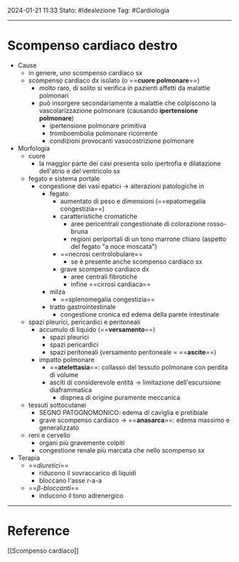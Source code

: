 2024-01-21 11:33
Stato: #Idealezione 
Tag: #Cardiologia 

---
# Scompenso cardiaco destro
- Cause
	- in genere, uno scompenso cardiaco sx
	- scompenso cardiaco dx isolato (o ==**cuore polmonare**==)
		- molto raro, di solito si verifica in pazienti affetti da malattie polmonari
		- può insorgere secondariamente a malattie che colpiscono la vascolarizzazione polmonare (causando **ipertensione polmonare**)
			- ipertensione polmonare primitiva
			- tromboembolia polmonare ricorrente
			- condizioni provocanti vasocostrizione polmonare
- Morfologia
	- cuore
		- la maggior parte dei casi presenta solo ipertrofia e dilatazione dell'atrio e del ventricolo sx
	- fegato e sistema portale
		- congestione dei vasi epatici → alterazioni patologiche in
			- fegato
				- aumentato di peso e dimensioni (==epatomegalia congestizia==)
				- caratteristiche cromatiche
					- aree pericentrali congestionate di colorazione rosso-bruna
					- regioni periportali di un tono marrone chiaro (aspetto del fegato "a noce moscata")
				- ==necrosi centrolobulare==
					- se è presente anche scompenso cardiaco sx
				- grave scompenso cardiaco dx
					- aree centrali fibrotiche
					- infine ==cirrosi cardiaca==
			- milza
				- ==splenomegalia congestizia==
			- tratto gastrointestinale
				- congestione cronica ed edema della parete intestinale
	- spazi pleurici, pericardici e peritoneali
		- accumulo di liquido (==**versamento**==)
			- spazi pleurici
			- spazi pericardici
			- spazi peritoneali (versamento peritoneale = ==**ascite**==)
		- impatto polmonare
			- ==**atelettasia**==: collasso del tessuto polmonare con perdita di volume
			- asciti di considerevole entità → limitazione dell'escursione diaframmatica
				- dispnea di origine puramente meccanica
	- tessuti sottocutanei
		- SEGNO PATOGNOMONICO: edema di caviglia e pretibiale
		- grave scompenso cardiaco → ==**anasarca**==: edema massimo e generalizzato
	- reni e cervello
		- organi più gravemente colpiti
		- congestione renale più marcata che nello scompenso sx
- Terapia
	- ==*diuretici*==
		- riducono il sovraccarico di liquidi
		- bloccano l'asse r-a-a
	- ==*β-bloccanti*==
		- inducono il tono adrenergico






---
# Reference
[[Scompenso cardiaco]]